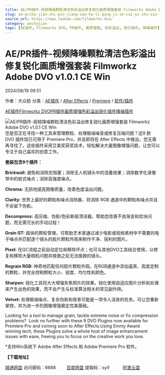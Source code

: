 ```yaml
---
title: AE/PR插件-视频降噪颗粒清洁色彩溢出修复锐化画质增强套装 Filmworkz Adobe DVO v1.0.1 CE Win
slug: ae-prcha-jian-shi-pin-jiang-zao-ke-li-qing-ji-se-cai-yi-chu-xiu-fu-rui-hua-hua-zhi-zeng-qiang-tao-zhuang-filmworkz-adobe-dvo-v1-0-1-ce-win
source_url: https://www.lookae.com/filmworkz-dvo/
category: aechajian
tags: [AE插件, Filmworkz DVO, PR插件, 画质增强, 色彩溢出, 锐化插件, 降噪插件]
---
```

# AE/PR插件-视频降噪颗粒清洁色彩溢出修复锐化画质增强套装 Filmworkz Adobe DVO v1.0.1 CE Win

2024/08/19 09:51

作者：大众脸
分类：[AE插件](https://www.lookae.com/after-effects/aechajian/) / [After Effects](https://www.lookae.com/after-effects/) / [Premiere](https://www.lookae.com/qitarjcj/premierezy/) / [软件/插件](https://www.lookae.com/qitarjcj/)

[AE插件](https://www.lookae.com/tag/ae%e6%8f%92%e4%bb%b6/)[Filmworkz DVO](https://www.lookae.com/tag/filmworkz-dvo/)[PR插件](https://www.lookae.com/tag/pr%e6%8f%92%e4%bb%b6/)[画质增强](https://www.lookae.com/tag/%e7%94%bb%e8%b4%a8%e5%a2%9e%e5%bc%ba/)[色彩溢出](https://www.lookae.com/tag/%e8%89%b2%e5%bd%a9%e6%ba%a2%e5%87%ba/)[锐化插件](https://www.lookae.com/tag/%e9%94%90%e5%8c%96%e6%8f%92%e4%bb%b6/)[降噪插件](https://www.lookae.com/tag/%e9%99%8d%e5%99%aa%e6%8f%92%e4%bb%b6/)

![AE/PR插件-视频降噪颗粒清洁色彩溢出修复锐化画质增强套装 Filmworkz Adobe DVO v1.0.1 CE Win](https://www.lookae.com/wp-content/uploads/2024/08/Filmworkz-Adobe-DVO.jpg "AE/PR插件-视频降噪颗粒清洁色彩溢出修复锐化画质增强套装 Filmworkz Adobe DVO v1.0.1 CE Win-LookAE.com")  
您是否正在寻找一种工具来管理颗粒、处理极端噪音或修复压缩问题？这9 款 DVO 插件现已可用于 Premiere Pro，并且即将在 After Effects 中推出，您无需再寻找了。这些插件采用艾美奖获奖技术，轻松解决大量图像增强问题，让您可以专注于自己喜欢的创意工作。

**套装包含9个插件：**

**Brickwall:** 避免和消除宏阻塞；消除无人机镜头中的混叠效果；消除数字化录像带中的蚊式噪点；消除高强度噪点。

**Chroma:** 无损地提高图像质量，改善色度溢出问题。

**Clarity:** 世界上最好的颗粒和噪点消除器，将消除 RGB 通道中的颗粒和噪点并且不会留下伪影。

**Decompress:** 高压缩、伪影/色彩断层清洁器，帮助您改善不良渐变和宏块问题，而无需冗长的手动过程！

**Grain GT:** 超快的颗粒管理，可帮助艺术家通过减少电影或视频素材中不需要的电子噪点并匹配逐个镜头的胶片颗粒外观来制作干净、锐利的图片。

**Pixel:** 在QC流程之前自动定位和移除坏点；也可与其他DVO工具结合使用，以修复和移除大量相机问题并挽救之前无法挽救的镜头。

**Regrain RGB:** 神奇地匹配任何胶片颗粒外观。在RGB通道中添加逼真、高度定制的颗粒，并完全控制颗粒大小、锐度、均匀性和颜色。

**Sharpen:** 锐化工具将大大增强失焦照片的效果。锐化使用自适应图片分析和处理来产生出色的效果，而不会产生与标准算法相关的常见副作用。

**Velvet:** 处理极端噪点、复杂伪影和夜景可能是一项令人沮丧的任务。可让您重新掌控，并为进一步的图像增强奠定完美基础。

Looking for a tool to manage grain, tackle extreme noise or fix compression problems?  Look no further with these 9 DVO Plugins now available for Premiere Pro and coming soon to After Effects.Using Emmy Award winning tech, these Plugins solve a whole host of image enhancement issues with ease, freeing you to focus on the creative work you love.

\*支持Win系统下 Adobe After Effects 和 Adobe Premiere Pro 软件。

**【下载地址】**

[城通网盘](https://url70.ctfile.com/f/2827370-1343126425-3de234?p=4431) 访问密码：6688         [百度网盘](https://pan.baidu.com/s/11rgG7MIzJ2EBiOrKyO95yQ?pwd=syif) 提取码：syif           [阿里云盘](https://www.alipan.com/s/YoGPojipS4P)
